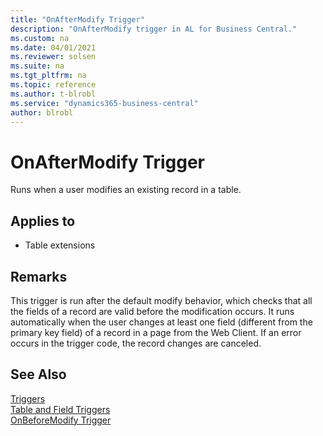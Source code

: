 ```yaml
---
title: "OnAfterModify Trigger"
description: "OnAfterModify trigger in AL for Business Central."
ms.custom: na
ms.date: 04/01/2021
ms.reviewer: solsen
ms.suite: na
ms.tgt_pltfrm: na
ms.topic: reference
ms.author: t-blrobl
ms.service: "dynamics365-business-central"
author: blrobl
---
```


# OnAfterModify Trigger
Runs when a user modifies an existing record in a table.  
  
## Applies to  
- Table extensions
  
## Remarks  
 This trigger is run after the default modify behavior, which checks that all the fields of a record are valid before the modification occurs. It runs automatically when the user changes at least one field (different from the primary key field) of a record in a page from the Web Client. If an error occurs in the trigger code, the record changes are canceled.  
  
## See Also  
 [Triggers](devenv-triggers.md)  
 [Table and Field Triggers](devenv-table-and-field-triggers.md)  
 [OnBeforeModify Trigger](devenv-onbeforemodify-trigger.md)

